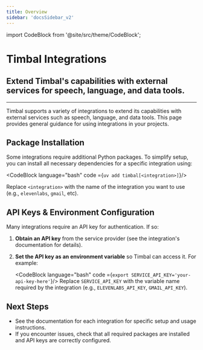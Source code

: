 ```yaml
---
title: Overview
sidebar: 'docsSidebar_v2'
---
```

import CodeBlock from '@site/src/theme/CodeBlock';

# Timbal Integrations

<h2 className="subtitle" style={{marginTop: '-17px', fontSize: '1.1rem', fontWeight: 'normal'}}>
Extend Timbal's capabilities with external services for speech, language, and data tools.
</h2>

---

Timbal supports a variety of integrations to extend its capabilities with external services such as speech, language, and data tools. This page provides general guidance for using integrations in your projects.


## Package Installation

Some integrations require additional Python packages. To simplify setup, you can install all necessary dependencies for a specific integration using:

<CodeBlock language="bash" code ={`uv add timbal[<integration>]`}/>

Replace `<integration>` with the name of the integration you want to use (e.g., `elevenlabs`, `gmail`, etc).

## API Keys & Environment Configuration

Many integrations require an API key for authentication. If so:

1. **Obtain an API key** from the service provider (see the integration's documentation for details).
2. **Set the API key as an environment variable** so Timbal can access it. For example:

   <CodeBlock language="bash" code ={`export SERVICE_API_KEY='your-api-key-here'`}/>
   Replace `SERVICE_API_KEY` with the variable name required by the integration (e.g., `ELEVENLABS_API_KEY`, `GMAIL_API_KEY`).

## Next Steps

- See the documentation for each integration for specific setup and usage instructions.
- If you encounter issues, check that all required packages are installed and API keys are correctly configured.